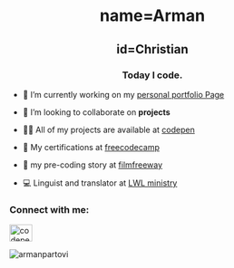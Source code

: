 <h1 align="center">name=Arman</h1>
<h2 align="center">id=Christian</h2>
<h3 align="center">Today I code.</h3>

- 🔭 I’m currently working on my [personal portfolio Page](https://armanpartovi.github.io/Personal-Portfolio-Webpage/)

- 👯 I’m looking to collaborate on **projects**

- 👨‍💻 All of my projects are available at [codepen](https://codepen.io/your-work/)

- 👨 My certifications at [freecodecamp](https://www.freecodecamp.org/armanpartovi)

- 📄 my pre-coding story at [filmfreeway](https://filmfreeway.com/projects/2145296)

- 💻 Linguist and translator at [LWL ministry](https://lifewithoutlimbs.org/)

<h3 align="left">Connect with me:</h3>
<p align="left">
<a href="https://codepen.io/codepen.io/armanpartovi" target="blank"><img align="center" src="https://raw.githubusercontent.com/rahuldkjain/github-profile-readme-generator/master/src/images/icons/Social/codepen.svg" alt="codepen.io/armanpartovi" height="30" width="40" /></a>
</p>

<p><img align="center" src="https://github-readme-streak-stats.herokuapp.com/?user=armanpartovi&" alt="armanpartovi" /></p>
